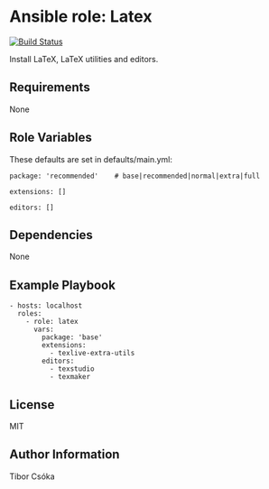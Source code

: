 Ansible role: Latex
=========

[![Build Status](https://travis-ci.com/Provizanta/ansible-role-latex.svg?branch=master)](https://travis-ci.com/Provizanta/ansible-role-latex)

Install LaTeX, LaTeX utilities and editors.

Requirements
------------

None

Role Variables
--------------

These defaults are set in defaults/main.yml:

    package: 'recommended'    # base|recommended|normal|extra|full

    extensions: []

    editors: []

Dependencies
------------

None

Example Playbook
----------------

    - hosts: localhost
      roles:
        - role: latex
          vars:
            package: 'base'
            extensions:
              - texlive-extra-utils
            editors:
              - texstudio
              - texmaker

License
-------

MIT

Author Information
------------------

Tibor Csóka
